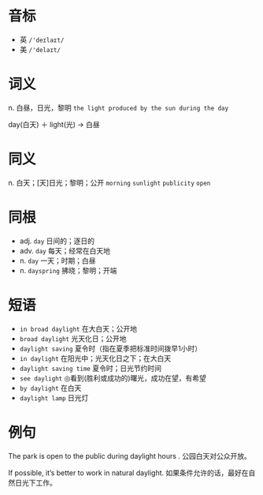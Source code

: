 # 音标

- 英 `/'deɪlaɪt/`
- 美 `/'delaɪt/`

# 词义

n. 白昼，日光，黎明
`the light produced by the sun during the day`



day(白天) ＋ light(光) → 白昼

# 同义

n. 白天；[天]日光；黎明；公开
`morning` `sunlight` `publicity` `open`

# 同根

- adj. `day` 日间的；逐日的
- adv. `day` 每天；经常在白天地
- n. `day` 一天；时期；白昼
- n. `dayspring` 拂晓；黎明；开端

# 短语

- `in broad daylight` 在大白天；公开地
- `broad daylight` 光天化日；公开地
- `daylight saving` 夏令时（指在夏季把标准时间拨早1小时）
- `in daylight` 在阳光中；光天化日之下；在大白天
- `daylight saving time` 夏令时；日光节约时间
- `see daylight` ◎看到(胜利或成功的)曙光，成功在望，有希望
- `by daylight` 在白天
- `daylight lamp` 日光灯

# 例句

The park is open to the public during daylight hours .
公园白天对公众开放。

If possible, it’s better to work in natural daylight.
如果条件允许的话，最好在自然日光下工作。


